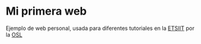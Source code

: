 # Mi primera web

Ejemplo de web personal, usada para diferentes tutoriales en la [ETSIIT](http://etsiit.ugr.es) por la [OSL](http://osl.ugr.es)
